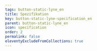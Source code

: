 ```yaml
---
tags: button-static-lyne_en
title: Spezifikation
key: button-static-lyne-specification_en
parent: button-static-lyne_en
icon: specification
order: 2
permalink: false
eleventyExcludeFromCollections: true
---
```


